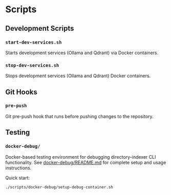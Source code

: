 # Scripts

## Development Scripts

### `start-dev-services.sh`
Starts development services (Ollama and Qdrant) via Docker containers.

### `stop-dev-services.sh`
Stops development services (Ollama and Qdrant) Docker containers.

## Git Hooks

### `pre-push`
Git pre-push hook that runs before pushing changes to the repository.

## Testing

### `docker-debug/`
Docker-based testing environment for debugging directory-indexer CLI functionality. See [docker-debug/README.md](./docker-debug/README.md) for complete setup and usage instructions.

Quick start:
```bash
./scripts/docker-debug/setup-debug-container.sh
```